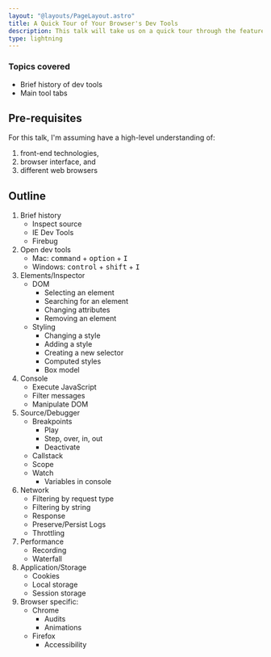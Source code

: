```yaml
---
layout: "@layouts/PageLayout.astro"
title: A Quick Tour of Your Browser's Dev Tools
description: This talk will take us on a quick tour through the features of the browser's dev tools and learn how to use them to do the work of a front-end engineer more effectively.
type: lightning
---
```


### Topics covered

- Brief history of dev tools
- Main tool tabs

## Pre-requisites

For this talk, I'm assuming have a high-level understanding of:

1. front-end technologies,
2. browser interface, and
3. different web browsers

## Outline

1. Brief history
   - Inspect source
   - IE Dev Tools
   - Firebug
2. Open dev tools
   - Mac: <kbd>command</kbd> + <kbd>option</kbd> + <kbd>I</kbd>
   - Windows: <kbd>control</kbd> + <kbd>shift</kbd> + <kbd>I</kbd>
3. Elements/Inspector
   - DOM
     - Selecting an element
     - Searching for an element
     - Changing attributes
     - Removing an element
   - Styling
     - Changing a style
     - Adding a style
     - Creating a new selector
     - Computed styles
     - Box model
4. Console
   - Execute JavaScript
   - Filter messages
   - Manipulate DOM
5. Source/Debugger
   - Breakpoints
     - Play
     - Step, over, in, out
     - Deactivate
   - Callstack
   - Scope
   - Watch
     - Variables in console
6. Network
   - Filtering by request type
   - Filtering by string
   - Response
   - Preserve/Persist Logs
   - Throttling
7. Performance
   - Recording
   - Waterfall
8. Application/Storage
   - Cookies
   - Local storage
   - Session storage
9. Browser specific:
   - Chrome
     - Audits
     - Animations
   - Firefox
     - Accessibility
